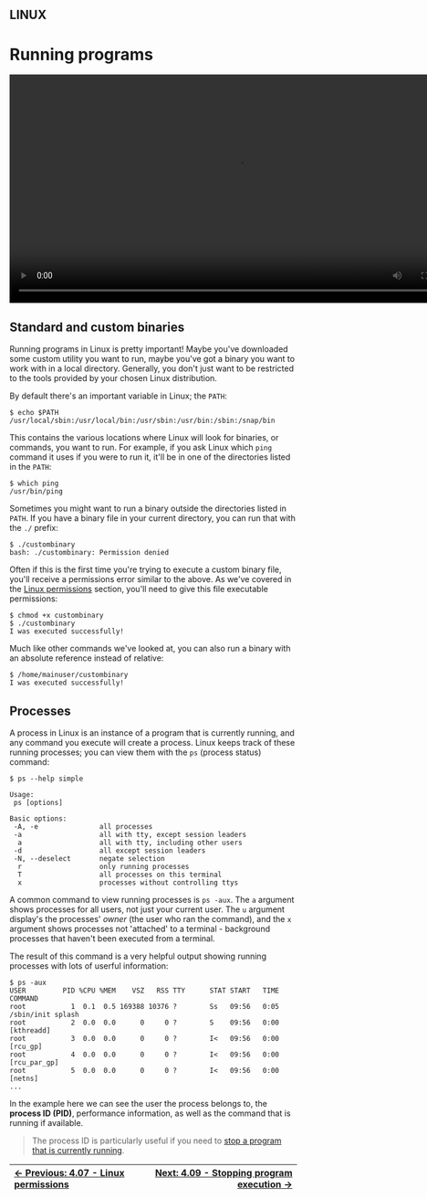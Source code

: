 ## LINUX

# Running programs

<div align="center">
  <video src="https://github.com/alphyos/CyberStart-2023/assets/108233076/5598306c-ed28-401f-bae6-ade6baec6a97" width="800" />
</div>

## Standard and custom binaries

Running programs in Linux is pretty important! Maybe you've
downloaded some custom utility you want to run, maybe you've got a
binary you want to work with in a local directory. Generally, you don't
just want to be restricted to the tools provided by your chosen Linux
distribution.

By default there's an important variable in Linux; the `PATH`:

```console
$ echo $PATH
/usr/local/sbin:/usr/local/bin:/usr/sbin:/usr/bin:/sbin:/snap/bin
```

This contains the various locations where Linux will look for
binaries, or commands, you want to run. For example, if you ask Linux
which `ping` command it uses if you were to run it, it'll be in one of the directories listed in the `PATH`:

```console
$ which ping
/usr/bin/ping
```

Sometimes you might want to run a binary outside the directories listed in `PATH`. If you have a binary file in your current directory, you can run that with the `./` prefix:

```console
$ ./custombinary
bash: ./custombinary: Permission denied
```

Often if this is the first time you're trying to execute a custom
binary file, you'll receive a permissions error similar to the above. As
 we've covered in the [Linux permissions](LinuxPermissions4.7.md) section, you'll need to give this file executable permissions:

```console
$ chmod +x custombinary
$ ./custombinary
I was executed successfully!
```

Much like other commands we've looked at, you can also run a binary with an absolute reference instead of relative:

```console
$ /home/mainuser/custombinary
I was executed successfully!
```

## Processes

A process in Linux is an instance of a program that is currently
running, and any command you execute will create a process. Linux keeps
track of these running processes; you can view them with the `ps` (process status) command:

```console
$ ps --help simple

Usage:
 ps [options]

Basic options:
 -A, -e               all processes
 -a                   all with tty, except session leaders
  a                   all with tty, including other users
 -d                   all except session leaders
 -N, --deselect       negate selection
  r                   only running processes
  T                   all processes on this terminal
  x                   processes without controlling ttys
```

A common command to view running processes is `ps -aux`. The `a` argument shows processes for all users, not just your current user. The `u` argument display's the processes' *owner* (the user who ran the command), and the `x` argument shows processes not 'attached' to a terminal - background processes that haven't been executed from a terminal.

The result of this command is a very helpful output showing running processes with lots of userful information:

```console
$ ps -aux
USER         PID %CPU %MEM    VSZ   RSS TTY      STAT START   TIME COMMAND
root           1  0.1  0.5 169388 10376 ?        Ss   09:56   0:05 /sbin/init splash
root           2  0.0  0.0      0     0 ?        S    09:56   0:00 [kthreadd]
root           3  0.0  0.0      0     0 ?        I<   09:56   0:00 [rcu_gp]
root           4  0.0  0.0      0     0 ?        I<   09:56   0:00 [rcu_par_gp]
root           5  0.0  0.0      0     0 ?        I<   09:56   0:00 [netns]
...
```

In the example here we can see the user the process belongs to, the **process ID (PID)**, performance information, as well as the command that is running if available.

> The process ID is particularly useful if you need to [stop a program that is currently running](StoppingProgramExecution4.9.md).

<div align="center">

[← Previous: 4.07 - Linux permissions](LinuxPermissions4.7.md) | [Next: 4.09 - Stopping program execution →](StoppingProgramExecution4.9.md)
:-|-:
